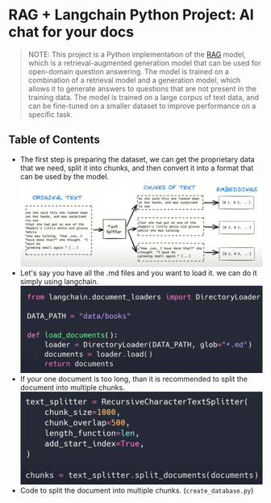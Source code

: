 # RAG + Langchain Python Project: AI chat for your docs

>NOTE: This project is a Python implementation of the [RAG](https://arxiv.org/abs/2005.11401) model, which is a retrieval-augmented generation model that can be used for open-domain question answering. The model is trained on a combination of a retrieval model and a generation model, which allows it to generate answers to questions that are not present in the training data. The model is trained on a large corpus of text data, and can be fine-tuned on a smaller dataset to improve performance on a specific task.

## Table of Contents
- The first step is preparing the dataset, we can get the proprietary data that we need, split it into chunks, and then convert it into a format that can be used by the model.
  ![alt text](assets/preparing_dataset_1.png)
- Let's say you have all the .md files and you want to load it. we can do it simply using langchain.
  ![alt text](assets/preparing_dataset_2.png)
- If your one document is too long, than it is recommended to split the document into multiple chunks.
  ![alt text](assets/preparing_dataset_3.png)
- Code to split the document into multiple chunks. (`create_database.py`)
